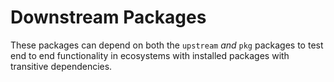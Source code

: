 # Downstream Packages

These packages can depend on both the `upstream` _and_ `pkg`
packages to test end to end functionality in ecosystems with
installed packages with transitive dependencies.
